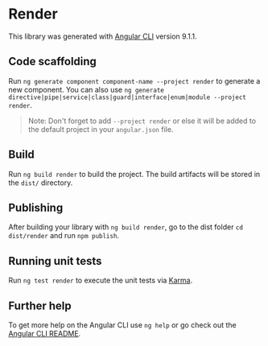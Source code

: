 # Render

This library was generated with [Angular CLI](https://github.com/angular/angular-cli) version 9.1.1.

## Code scaffolding

Run `ng generate component component-name --project render` to generate a new component. You can also use `ng generate directive|pipe|service|class|guard|interface|enum|module --project render`.
> Note: Don't forget to add `--project render` or else it will be added to the default project in your `angular.json` file. 

## Build

Run `ng build render` to build the project. The build artifacts will be stored in the `dist/` directory.

## Publishing

After building your library with `ng build render`, go to the dist folder `cd dist/render` and run `npm publish`.

## Running unit tests

Run `ng test render` to execute the unit tests via [Karma](https://karma-runner.github.io).

## Further help

To get more help on the Angular CLI use `ng help` or go check out the [Angular CLI README](https://github.com/angular/angular-cli/blob/master/README.md).
